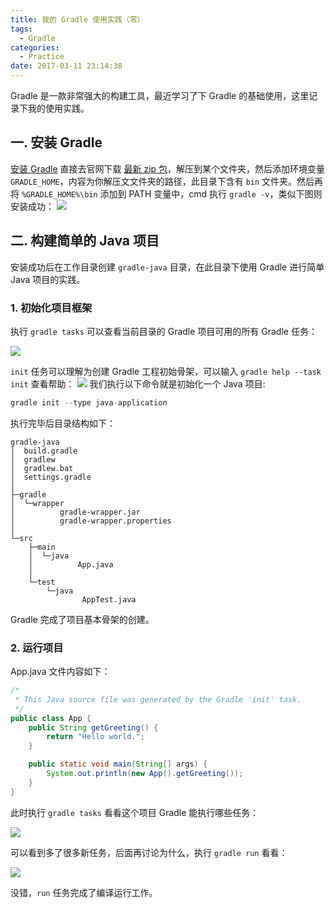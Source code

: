 ```yaml
---
title: 我的 Gradle 使用实践（零）
tags:
  - Gradle
categories:
  - Practice
date: 2017-03-11 23:14:38
---
```

Gradle 是一款非常强大的构建工具，最近学习了下 Gradle 的基础使用，这里记录下我的使用实践。
<!-- more -->

## 一. 安装 Gradle

[安装 Gradle](https://gradle.org/install#manually) 直接去官网下载 [最新 zip 包](https://gradle.org/releases)，解压到某个文件夹，然后添加环境变量`GRADLE_HOME`，内容为你解压文文件夹的路径，此目录下含有 `bin` 文件夹。然后再将 `%GRADLE_HOME%\bin` 添加到 PATH 变量中，cmd 执行 `gradle -v`，类似下图则安装成功：
![](http://upload-images.jianshu.io/upload_images/1281889-dcb4090d1cc75b47.png?imageMogr2/auto-orient/strip%7CimageView2/2/w/1240)

## 二. 构建简单的 Java 项目
安装成功后在工作目录创建 `gradle-java` 目录，在此目录下使用 Gradle 进行简单 Java 项目的实践。
### 1. 初始化项目框架
执行 `gradle tasks` 可以查看当前目录的 Gradle 项目可用的所有 Gradle 任务：

![](http://upload-images.jianshu.io/upload_images/1281889-40b52c339ca38589.png?imageMogr2/auto-orient/strip%7CimageView2/2/w/1240)

`init` 任务可以理解为创建 Gradle 工程初始骨架，可以输入 `gradle help --task init` 查看帮助：
![](http://upload-images.jianshu.io/upload_images/1281889-264ba01db2bc954b.png?imageMogr2/auto-orient/strip%7CimageView2/2/w/1240)
我们执行以下命令就是初始化一个 Java 项目:
``` gradle
gradle init --type java-application
```
执行完毕后目录结构如下：
```plain
gradle-java
│  build.gradle
│  gradlew
│  gradlew.bat
│  settings.gradle
│
├─gradle
│  └─wrapper
│          gradle-wrapper.jar
│          gradle-wrapper.properties
│
└─src
    ├─main
    │  └─java
    │          App.java
    │
    └─test
        └─java
                AppTest.java
```
Gradle 完成了项目基本骨架的创建。

### 2. 运行项目

App.java 文件内容如下：
``` java
/*
 * This Java source file was generated by the Gradle 'init' task.
 */
public class App {
    public String getGreeting() {
        return "Hello world.";
    }

    public static void main(String[] args) {
        System.out.println(new App().getGreeting());
    }
}
```
此时执行 `gradle tasks` 看看这个项目 Gradle 能执行哪些任务：

![](http://upload-images.jianshu.io/upload_images/1281889-020874c8c72f932d.png?imageMogr2/auto-orient/strip%7CimageView2/2/w/1240)

可以看到多了很多新任务，后面再讨论为什么，执行 `gradle run` 看看：

![](http://upload-images.jianshu.io/upload_images/1281889-cdecacfce14764a9.png?imageMogr2/auto-orient/strip%7CimageView2/2/w/1240)

没错，`run` 任务完成了编译运行工作。

